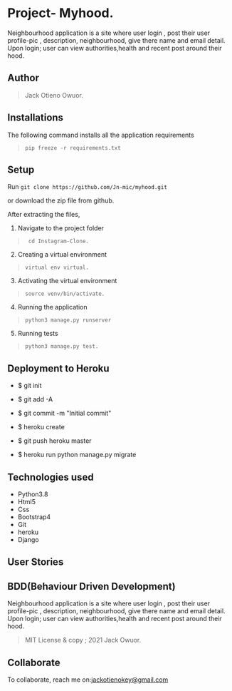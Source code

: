 # Project- Myhood.
Neighbourhood application is a site where user login , post their user profile-pic , description, neighbourhood, give there name and email detail. Upon login; user can view authorities,health and recent post around their hood.
## Author
>  Jack Otieno Owuor.

## Installations

The following command installs all the application requirements
>``pip freeze -r requirements.txt`` 

## Setup
Run 
``git clone https://github.com/Jn-mic/myhood.git``

or download the zip file from github.

After extracting the files, 

1. Navigate to the project folder
>`` cd Instagram-Clone.`` 

2. Creating a virtual environment
>``virtual env virtual.``

3. Activating the virtual environment
>``source venv/bin/activate.``

4. Running the application
>``python3 manage.py runserver ``
5. Running tests

 > ``python3 manage.py test.``

## Deployment to Heroku
* $ git init
* $ git add -A
* $ git commit -m "Initial commit"

* $ heroku create
* $ git push heroku master

* $ heroku run python manage.py migrate

## Technologies used
* Python3.8
* Html5
* Css
* Bootstrap4
* Git
* heroku
* Django
## User Stories

## BDD(Behaviour Driven Development)
Neighbourhood application is a site where user login , post their user profile-pic , description, neighbourhood, give there name and email detail. Upon login; user can view authorities,health and recent post around their hood.

> MIT License & copy ; 2021 Jack Owuor.

## Collaborate
To collaborate, reach me on:[jackotienokey@gmail.com]()
